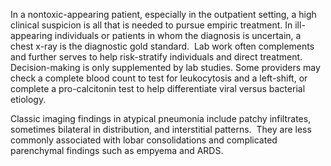 In a nontoxic-appearing patient, especially in the outpatient setting, a high clinical suspicion is all that is needed to pursue empiric treatment. In ill-appearing individuals or patients in whom the diagnosis is uncertain, a chest x-ray is the diagnostic gold standard.  Lab work often complements and further serves to help risk-stratify individuals and direct treatment. Decision-making is only supplemented by lab studies. Some providers may check a complete blood count to test for leukocytosis and a left-shift, or complete a pro-calcitonin test to help differentiate viral versus bacterial etiology.

Classic imaging findings in atypical pneumonia include patchy infiltrates, sometimes bilateral in distribution, and interstitial patterns.  They are less commonly associated with lobar consolidations and complicated parenchymal findings such as empyema and ARDS.
